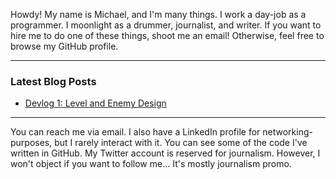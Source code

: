 Howdy! My name is Michael, and I'm many things. I work a day-job as a programmer. I moonlight as a drummer, journalist, and writer. If you want to hire me to do one of these things, shoot me an email! Otherwise, feel free to browse my GitHub profile.

---

### Latest Blog Posts
<!-- BLOG-POST-LIST:START -->
- [Devlog 1: Level and Enemy Design](https://aquinasgames.ca/TwinstickArcade/Devlog-1)
<!-- BLOG-POST-LIST:END -->

---

You can reach me via email. I also have a LinkedIn profile for networking-purposes, but I rarely interact with it. You can see some of the code I've written in GitHub. My Twitter account is reserved for journalism. However, I won't object if you want to follow me... It's mostly journalism promo. 

